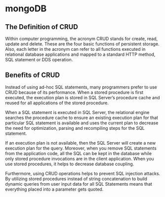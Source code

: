 # mongoDB

## The Definition of CRUD
Within computer programming, the acronym CRUD stands for create, read, update and delete. These are the four basic functions of persistent storage. Also, each letter in the acronym can refer to all functions executed in relational database applications and mapped to a standard HTTP method, SQL statement or DDS operation.

## Benefits of CRUD
Instead of using ad-hoc SQL statements, many programmers prefer to use CRUD because of its performance. When a stored procedure is first executed, the execution plan is stored in SQL Server’s procedure cache and reused for all applications of the stored procedure.

When a SQL statement is executed in SQL Server, the relational engine searches the procedure cache to ensure an existing execution plan for that particular SQL statement is available and uses the current plan to decrease the need for optimization, parsing and recompiling steps for the SQL statement.

If an execution plan is not available, then the SQL Server will create a new execution plan for the query. Moreover, when you remove SQL statements from the application code, all the SQL can be kept in the database while only stored procedure invocations are in the client application. When you use stored procedures, it helps to decrease database coupling.

Furthermore, using CRUD operations helps to prevent SQL injection attacks. By utilizing stored procedures instead of string concatenation to build dynamic queries from user input data for all SQL Statements means that everything placed into a parameter gets quoted.
